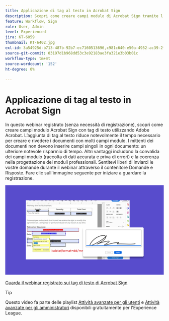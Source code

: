 ```yaml
---
title: Applicazione di tag al testo in Acrobat Sign
description: Scopri come creare campi modulo di Acrobat Sign tramite l’assegnazione di tag di testo con Adobe Acrobat
feature: Workflow, Sign
role: User, Admin
level: Experienced
jira: KT-6059
thumbnail: KT-6402.jpg
exl-id: 3a54925d-b713-487b-92b7-ec7160513696,c981c640-e50a-4952-ac39-2f90d6d0cf08
source-git-commit: 03197d1b968dd53c3e92183ae3fa321e3b03b01c
workflow-type: tm+mt
source-wordcount: '152'
ht-degree: 0%

---
```


# Applicazione di tag al testo in Acrobat Sign

In questo webinar registrato (senza necessità di registrazione), scopri come creare campi modulo Acrobat Sign con tag di testo utilizzando Adobe Acrobat. L’aggiunta di tag al testo riduce notevolmente il tempo necessario per creare e rivedere i documenti con molti campi modulo. I mittenti dei documenti non devono inserire campi singoli in ogni documento: un ulteriore notevole risparmio di tempo. Altri vantaggi includono la convalida dei campi modulo (raccolta di dati accurata e priva di errori) e la coerenza nella progettazione dei moduli professionali. Sentitevi liberi di inviarci le vostre domande durante il webinar attraverso il contenitore Domande e Risposte. Fare clic sull&#39;immagine seguente per iniziare a guardare la registrazione.

[![Sessione esaminata](../assets/tagging.png)](https://event.on24.com/wcc/r/2338276/415BE4603F60A61A546C0A91528B444F)

[Guarda il webinar registrato sui tag di testo di Acrobat Sign](https://event.on24.com/wcc/r/2338276/415BE4603F60A61A546C0A91528B444F)

>[!TIP]
>
>Questo video fa parte delle playlist [Attività avanzate per gli utenti](https://experienceleague.adobe.com/it/playlists/acrobat-sign-get-started-business-users) e [Attività avanzate per gli amministratori](https://experienceleague.adobe.com/it/playlists/acrobat-sign-perform-advanced-tasks-administrators) disponibili gratuitamente per l&#39;Experience League.
